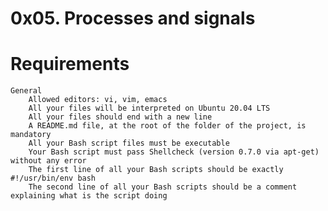 # 0x05. Processes and signals

   # Requirements
    General
        Allowed editors: vi, vim, emacs
        All your files will be interpreted on Ubuntu 20.04 LTS
        All your files should end with a new line
        A README.md file, at the root of the folder of the project, is mandatory
        All your Bash script files must be executable
        Your Bash script must pass Shellcheck (version 0.7.0 via apt-get) without any error
        The first line of all your Bash scripts should be exactly #!/usr/bin/env bash
        The second line of all your Bash scripts should be a comment explaining what is the script doing
